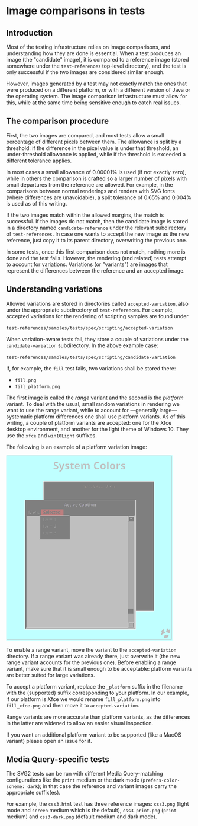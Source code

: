 # Image comparisons in tests


## Introduction
Most of the testing infrastructure relies on image comparisons, and understanding
how they are done is essential. When a test produces an image (the "candidate"
image), it is compared to a reference image (stored somewhere under the
`test-references` top-level directory), and the test is only successful if the
two images are considered similar enough.

However, images generated by a test may not exactly match the ones that were
produced on a different platform, or with a different version of Java or the
operating system. The image comparison infrastructure must allow for this, while
at the same time being sensitive enough to catch real issues.


## The comparison procedure
First, the two images are compared, and most tests allow a small percentage of
different pixels between them. The allowance is split by a threshold: if the
difference in the pixel value is under that threshold, an under-threshold
allowance is applied, while if the threshold is exceeded a different tolerance
applies.

In most cases a small allowance of 0.00001% is used (if not exactly zero), while
in others the comparison is crafted so a larger number of pixels with small
departures from the reference are allowed. For example, in the comparisons
between normal renderings and renders with SVG fonts (where differences are
unavoidable), a split tolerance of 0.65% and 0.004% is used as of this writing.

If the two images match within the allowed margins, the match is successful. If
the images do not match, then the candidate image is stored in a directory named
`candidate-reference` under the relevant subdirectory of `test-references`. In
case one wants to accept the new image as the new reference, just copy it to its
parent directory, overwriting the previous one.

In some tests, once this first comparison does not match, nothing more is done
and the test fails. However, the rendering (and related) tests attempt to
account for variations. Variations (or "variants") are images that represent the
differences between the reference and an accepted image.


## Understanding variations
Allowed variations are stored in directories called `accepted-variation`, also
under the appropriate subdirectory of `test-references`. For example, accepted
variations for the rendering of scripting samples are found under

`test-references/samples/tests/spec/scripting/accepted-variation`

When variation-aware tests fail, they store a couple of variations under the
`candidate-variation` subdirectory. In the above example case:

`test-references/samples/tests/spec/scripting/candidate-variation`

If, for example, the `fill` test fails, two variations shall be stored there:

- `fill.png`
- `fill_platform.png`

The first image is called the _range_ variant and the second is the _platform_
variant. To deal with the usual, small random variations in rendering we want to
use the range variant, while to account for —generally large— systematic platform
differences one shall use platform variants. As of this writing, a couple of
platform variants are accepted: one for the Xfce desktop environment, and another
for the light theme of Windows 10. They use the `xfce` and `win10Light` suffixes.

The following is an example of a platform variation image:

![Variant example](https://raw.githubusercontent.com/css4j/echosvg/master/test-resources/io/sf/carte/echosvg/test/image/systemColors_xfce.png)

To enable a range variant, move the variant to the `accepted-variation` directory.
If a range variant was already there, just overwrite it (the new range variant
accounts for the previous one). Before enabling a range variant, make sure that
it is small enough to be acceptable: platform variants are better suited for large
variations.

To accept a platform variant, replace the `_platform` suffix in the filename
with the (supported) suffix corresponding to your platform. In our example, if
our platform is Xfce we would rename `fill_platform.png` into `fill_xfce.png`
and then move it to `accepted-variation`.

Range variants are more accurate than platform variants, as the differences in
the latter are widened to allow an easier visual inspection.

If you want an additional platform variant to be supported (like a MacOS variant)
please open an issue for it.

## Media Query-specific tests

The SVG2 tests can be run with different Media Query-matching configurations
like the `print` medium or the dark mode (`prefers-color-scheme: dark`); in that
case the reference and variant images carry the appropriate suffix(es).

For example, the `css3.html` test has three reference images: `css3.png` (light
mode and `screen` medium which is the default), `css3-print.png` (`print`
medium) and `css3-dark.png` (default medium and dark mode).
